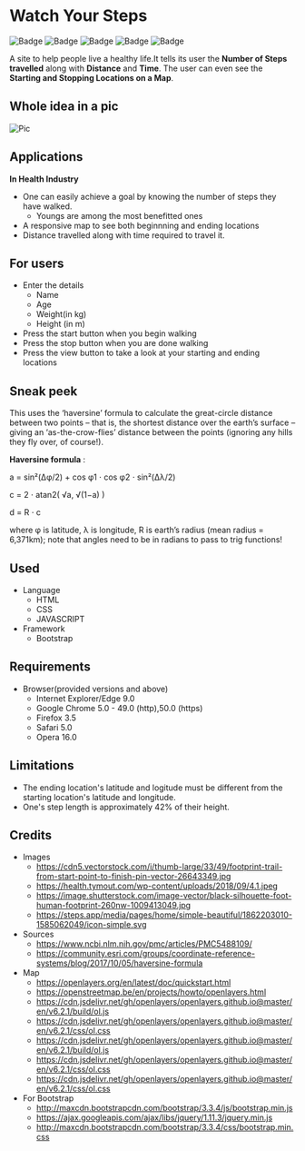 # Watch Your Steps

![Badge](https://img.shields.io/badge/Watch%20Your%20Steps-BrightGreen)
![Badge](https://img.shields.io/badge/Step%20Counter-informational)
![Badge](https://img.shields.io/badge/Map-ff69b4)
![Badge](https://img.shields.io/badge/Health-yellow)
![Badge](https://img.shields.io/badge/Time%20Walked-orange)

A site to help people live a healthy life.It tells its user the **Number of Steps travelled** along with **Distance** and **Time**. The user can even see the **Starting and Stopping Locations on a Map**.


## Whole idea in a pic
![Pic](https://cdn5.vectorstock.com/i/thumb-large/33/49/footprint-trail-from-start-point-to-finish-pin-vector-26643349.jpg)


## Applications
  **In Health Industry**
  * One can easily achieve a goal by knowing the number of steps they have walked.
    * Youngs are among the most benefitted ones
  * A responsive map to see both beginnning and ending locations
  * Distance travelled along with time required to travel it.


## For users
* Enter the details 
  * Name
  * Age
  * Weight(in kg)
  * Height (in m)
* Press the start button when you begin walking
* Press the stop button when you are done walking
* Press the view button to take a look at your starting and ending locations


## Sneak peek
This uses the ‘haversine’ formula to calculate the great-circle distance between two points – that is, the shortest distance over the earth’s surface – giving an ‘as-the-crow-flies’ distance between the points (ignoring any hills they fly over, of course!).

**Haversine formula** :	

a = sin²(Δφ/2) + cos φ1 ⋅ cos φ2 ⋅ sin²(Δλ/2)

c = 2 ⋅ atan2( √a, √(1−a) )

d = R ⋅ c

where	φ is latitude, λ is longitude, R is earth’s radius (mean radius = 6,371km);
note that angles need to be in radians to pass to trig functions!
  
  
## Used
  * Language
    * HTML
    * CSS
    * JAVASCRIPT
  * Framework
    * Bootstrap
   

## Requirements
* Browser(provided versions and above)
  * Internet Explorer/Edge  9.0 
  * Google Chrome  5.0 - 49.0 (http),50.0 (https)
  * Firefox  3.5 
  * Safari  5.0
  * Opera 16.0
  
  
## Limitations
  * The ending location's latitude and logitude must be different from the starting location's latitude and longitude.
  * One's step length is approximately 42% of their height.
  

## Credits
  * Images
      * https://cdn5.vectorstock.com/i/thumb-large/33/49/footprint-trail-from-start-point-to-finish-pin-vector-26643349.jpg
      * https://health.tymout.com/wp-content/uploads/2018/09/4.1.jpeg
      * https://image.shutterstock.com/image-vector/black-silhouette-foot-human-footprint-260nw-1009413049.jpg
      * https://steps.app/media/pages/home/simple-beautiful/1862203010-1585062049/icon-simple.svg
  * Sources
       * https://www.ncbi.nlm.nih.gov/pmc/articles/PMC5488109/
       * https://community.esri.com/groups/coordinate-reference-systems/blog/2017/10/05/haversine-formula
  * Map
      * https://openlayers.org/en/latest/doc/quickstart.html
      * https://openstreetmap.be/en/projects/howto/openlayers.html
      * https://cdn.jsdelivr.net/gh/openlayers/openlayers.github.io@master/en/v6.2.1/build/ol.js
      * https://cdn.jsdelivr.net/gh/openlayers/openlayers.github.io@master/en/v6.2.1/css/ol.css
      * https://cdn.jsdelivr.net/gh/openlayers/openlayers.github.io@master/en/v6.2.1/build/ol.js
      * https://cdn.jsdelivr.net/gh/openlayers/openlayers.github.io@master/en/v6.2.1/css/ol.css
      * https://cdn.jsdelivr.net/gh/openlayers/openlayers.github.io@master/en/v6.2.1/css/ol.css
  * For Bootstrap
      * http://maxcdn.bootstrapcdn.com/bootstrap/3.3.4/js/bootstrap.min.js
      * https://ajax.googleapis.com/ajax/libs/jquery/1.11.3/jquery.min.js
      * http://maxcdn.bootstrapcdn.com/bootstrap/3.3.4/css/bootstrap.min.css  
